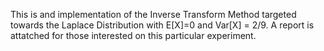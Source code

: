 This is and implementation of the Inverse Transform Method targeted towards the Laplace Distribution with E[X]=0 and Var[X] = 2/9. A report is attatched for those interested on this particular experiment.
